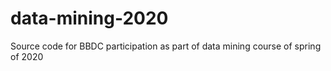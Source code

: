# data-mining-2020
Source code for BBDC participation as part of data mining course of spring of 2020
